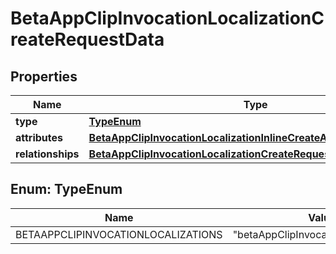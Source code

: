 

# BetaAppClipInvocationLocalizationCreateRequestData


## Properties

| Name | Type | Description | Notes |
|------------ | ------------- | ------------- | -------------|
|**type** | [**TypeEnum**](#TypeEnum) |  |  |
|**attributes** | [**BetaAppClipInvocationLocalizationInlineCreateAttributes**](BetaAppClipInvocationLocalizationInlineCreateAttributes.md) |  |  |
|**relationships** | [**BetaAppClipInvocationLocalizationCreateRequestDataRelationships**](BetaAppClipInvocationLocalizationCreateRequestDataRelationships.md) |  |  |



## Enum: TypeEnum

| Name | Value |
|---- | -----|
| BETAAPPCLIPINVOCATIONLOCALIZATIONS | &quot;betaAppClipInvocationLocalizations&quot; |



